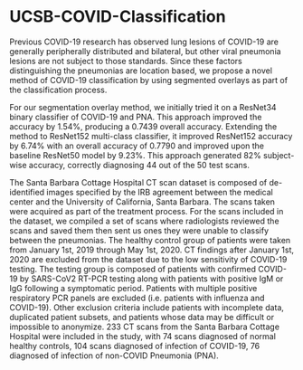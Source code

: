 # UCSB-COVID-Classification

Previous COVID-19 research has observed lung lesions of COVID-19 are generally peripherally distributed and bilateral, but other viral pneumonia lesions are not subject to those standards. Since these factors distinguishing the pneumonias are location based, we propose a novel method of COVID-19 classification by using segmented overlays as part of the classification process. 

For our segmentation overlay method, we initially tried it on a ResNet34 binary classifier of COVID-19 and PNA. This approach improved the accuracy by 1.54%,  producing a 0.7439 overall accuracy. Extending the method to ResNet152 multi-class classifier, it improved ResNet152 accuracy by 6.74% with an overall accuracy of 0.7790 and improved upon the baseline ResNet50 model by 9.23%. This approach generated 82% subject-wise accuracy, correctly diagnosing 44 out of the 50 test scans.

The Santa Barbara Cottage Hospital CT scan dataset is composed of de-identified images specified by the IRB agreement between the medical center and the University of California, Santa Barbara. The scans taken were acquired as part of the treatment process. For the scans included in the dataset, we compiled a set of scans where radiologists reviewed the scans and saved them then sent us ones they were unable to classify between the pneumonias. The healthy control group of patients were taken from January 1st, 2019 through May 1st, 2020. CT findings after January 1st, 2020 are excluded from the dataset due to the low sensitivity of COVID-19 testing. The testing group is composed of patients with confirmed COVID-19 by SARS-CoV2 RT-PCR testing along with patients with positive IgM or IgG following a symptomatic period. Patients with multiple positive respiratory PCR panels are excluded (i.e. patients with influenza and COVID-19). Other exclusion criteria include patients with incomplete data, duplicated patient subsets, and patients whose data may be difficult or impossible to anonymize. 233 CT scans from the Santa Barbara Cottage Hospital were included in the study, with 74 scans diagnosed of normal healthy controls, 104 scans diagnosed of infection of COVID-19, 76 diagnosed of infection of non-COVID Pneumonia (PNA). 
